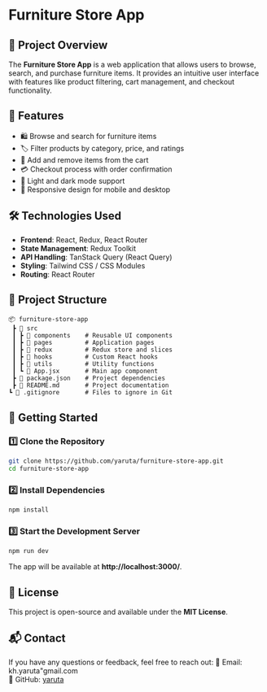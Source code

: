 # Furniture Store App

## 📌 Project Overview
The **Furniture Store App** is a web application that allows users to browse, search, and purchase furniture items. It provides an intuitive user interface with features like product filtering, cart management, and checkout functionality.

## 🚀 Features
- 🛍️ Browse and search for furniture items
- 🏷️ Filter products by category, price, and ratings
- 🛒 Add and remove items from the cart
- 💳 Checkout process with order confirmation
- 🌙 Light and dark mode support
- 🔄 Responsive design for mobile and desktop

## 🛠️ Technologies Used
- **Frontend**: React, Redux, React Router
- **State Management**: Redux Toolkit
- **API Handling**: TanStack Query (React Query)
- **Styling**: Tailwind CSS / CSS Modules
- **Routing**: React Router

## 📂 Project Structure
```
📦 furniture-store-app
 ┣ 📂 src
 ┃ ┣ 📂 components    # Reusable UI components
 ┃ ┣ 📂 pages         # Application pages
 ┃ ┣ 📂 redux         # Redux store and slices
 ┃ ┣ 📂 hooks         # Custom React hooks
 ┃ ┣ 📂 utils         # Utility functions
 ┃ ┗ 📜 App.jsx       # Main app component
 ┣ 📜 package.json    # Project dependencies
 ┣ 📜 README.md       # Project documentation
┗ 📜 .gitignore       # Files to ignore in Git
```

## 🚀 Getting Started
### 1️⃣ Clone the Repository
```sh
git clone https://github.com/yaruta/furniture-store-app.git
cd furniture-store-app
```
### 2️⃣ Install Dependencies
```sh
npm install
```
### 3️⃣ Start the Development Server
```sh
npm run dev
```
The app will be available at **http://localhost:3000/**.


## 📜 License
This project is open-source and available under the **MIT License**.

## 📬 Contact
If you have any questions or feedback, feel free to reach out:
📧 Email: kh.yaruta"gmail.com  
🐙 GitHub: [yaruta](https://github.com/yaruta)